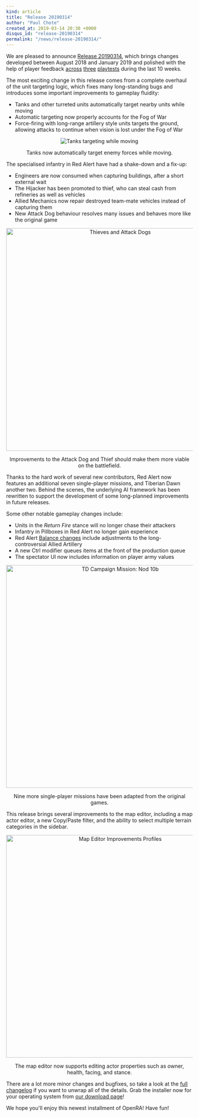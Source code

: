 ```yaml
---
kind: article
title: "Release 20190314"
author: "Paul Chote"
created_at: 2019-03-14 20:30 +0000
disqus_id: "release-20190314"
permalink: "/news/release-20190314/"
---
```


We are pleased to announce [Release 20190314](/download/), which brings changes developed between August 2018 and January 2019 and polished with the help of player feedback [across](/news/playtest-20190106/) [three](/news/playtest-20190209/) [playtests](/news/playtest-20190302/) during the last 10 weeks.

The most exciting change in this release comes from a complete overhaul of the unit targeting logic, which fixes many long-standing bugs and introduces some important improvements to gameplay fluidity:

* Tanks and other turreted units automatically target nearby units while moving
* Automatic targeting now properly accounts for the Fog of War
* Force-firing with long-range artillery style units targets the ground, allowing attacks to continue when vision is lost under the Fog of War

<div style="text-align:center" markdown="1">
<img src="{{ '/images/news/20190209-opportunityfire.gif' | relative_url }}" alt="Tanks targeting while moving">

Tanks now automatically target enemy forces while moving.
</div>


The specialised infantry in Red Alert have had a shake-down and a fix-up:

 * Engineers are now consumed when capturing buildings, after a short external wait
 * The Hijacker has been promoted to thief, who can steal cash from refineries as well as vehicles
 * Allied Mechanics now repair destroyed team-mate vehicles instead of capturing them
 * New Attack Dog behaviour resolves many issues and behaves more like the original game

<div style="text-align:center" markdown="1">
<img src="{{ '/images/news/20190106-dog-attack.gif' | relative_url }}" width="600" alt="Thieves and Attack Dogs">

Improvements to the Attack Dog and Thief should make them more viable on the battlefield.
</div>

Thanks to the hard work of several new contributors, Red Alert now features an additional seven single-player missions, and Tiberian Dawn another two. Behind the scenes, the underlying AI framework has been rewritten to support the development of some long-planned improvements in future releases.

Some other notable gameplay changes include:

 * Units in the *Return Fire* stance will no longer chase their attackers
 * Infantry in Pillboxes in Red Alert no longer gain experience
 * Red Alert [Balance changes](https://github.com/OpenRA/OpenRA/wiki/Changelog/80d63d9768e3b8a3fc2ce742fa8cd0184cab587c#ra-balance-changes) include adjustments to the long-controversial Allied Artillery
 * A new Ctrl modifier queues items at the front of the production queue
 * The spectator UI now includes information on player army values

<div style="text-align:center" markdown="1">
<img src="{{ '/images/news/20190106-missions-2x.png' | relative_url }}" width="600" alt="TD Campaign Mission: Nod 10b">

Nine more single-player missions have been adapted from the original games.
</div>

This release brings several improvements to the map editor, including a map actor editor, a new Copy/Paste filter, and the ability to select multiple terrain categories in the sidebar.

<div style="text-align:center" markdown="1">
<img src="{{ '/images/news/20190106-editor-2x.png' | relative_url }}" width="600" alt="Map Editor Improvements Profiles">

The map editor now supports editing actor properties such as owner, health, facing, and stance.
</div>

There are a lot more minor changes and bugfixes, so take a look at the [full changelog](https://github.com/OpenRA/OpenRA/wiki/Changelog/80d63d9768e3b8a3fc2ce742fa8cd0184cab587c) if you want to unwrap all of the details. Grab the installer now for your operating system from [our download page](/download/)!

We hope you'll enjoy this newest installment of OpenRA! Have fun!
